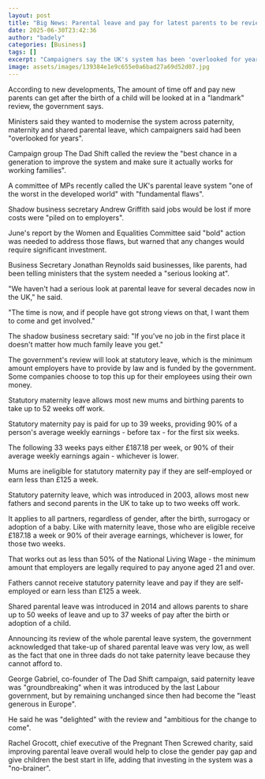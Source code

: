 ```yaml
---
layout: post
title: "Big News: Parental leave and pay for latest parents to be reviewed"
date: 2025-06-30T23:42:36
author: "badely"
categories: [Business]
tags: []
excerpt: "Campaigners say the UK's system has been 'overlooked for years', and investing in it is a 'no-brainer'."
image: assets/images/139384e1e9c655e0a6bad27a69d52d07.jpg
---
```


According to new developments, The amount of time off and pay new parents can get after the birth of a child will be looked at in a "landmark" review, the government says.

Ministers said they wanted to modernise the system across paternity, maternity and shared parental leave, which campaigners said had been "overlooked for years".

Campaign group The Dad Shift called the review the "best chance in a generation to improve the system and make sure it actually works for working families".

A committee of MPs recently called the UK's parental leave system "one of the worst in the developed world" with "fundamental flaws".

Shadow business secretary Andrew Griffith said jobs would be lost if more costs were "piled on to employers".

June's report by the Women and Equalities Committee said "bold" action was needed to address those flaws, but warned that any changes would require significant investment.

Business Secretary Jonathan Reynolds said businesses, like parents, had been telling ministers that the system needed a "serious looking at".

"We haven't had a serious look at parental leave for several decades now in the UK," he said. 

"The time is now, and if people have got strong views on that, I want them to come and get involved."

The shadow business secretary said: "If you've no job in the first place it doesn't matter how much family leave you get."

The government's review will look at statutory leave, which is the minimum amount employers have to provide by law and is funded by the government. Some companies choose to top this up for their employees using their own money.

Statutory maternity leave allows most new mums and birthing parents to take up to 52 weeks off work.

Statutory maternity pay is paid for up to 39 weeks, providing 90% of a person's average weekly earnings - before tax - for the first six weeks.

The following 33 weeks pays either £187.18 per week, or 90% of their average weekly earnings again - whichever is lower.

Mums are ineligible for statutory maternity pay if they are self-employed or earn less than £125 a week.

Statutory paternity leave, which was introduced in 2003, allows most new fathers and second parents in the UK to take up to two weeks off work.

It applies to all partners, regardless of gender, after the birth, surrogacy or adoption of a baby. Like with maternity leave, those who are eligible receive £187.18 a week or 90% of their average earnings, whichever is lower, for those two weeks.

That works out as less than 50% of the National Living Wage - the minimum amount that employers are legally required to pay anyone aged 21 and over.

Fathers cannot receive statutory paternity leave and pay if they are self-employed or earn less than £125 a week.

Shared parental leave was introduced in 2014 and allows parents to share up to 50 weeks of leave and up to 37 weeks of pay after the birth or adoption of a child.

Announcing its review of the whole parental leave system, the government acknowledged that take-up of shared parental leave was very low, as well as the fact that one in three dads do not take paternity leave because they cannot afford to.

George Gabriel, co-founder of The Dad Shift campaign, said paternity leave was "groundbreaking" when it was introduced by the last Labour government, but by remaining unchanged since then had become the "least generous in Europe".

He said he was "delighted" with the review and "ambitious for the change to come".

Rachel Grocott, chief executive of the Pregnant Then Screwed charity, said improving parental leave overall would help to close the gender pay gap and give children the best start in life, adding that investing in the system was a "no-brainer".


